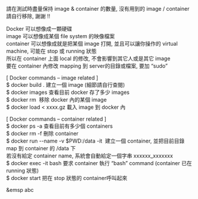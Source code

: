請在測試時盡量保持 image & container 的數量, 沒有用到的 image / container 請自行移除, 謝謝 !!
 
Docker 可以想像成一顆硬碟  
image 可以想像成某個 file system 的映像檔案  
container 可以想像成就是把某個 image 打開, 並且可以讓你操作的 virtual machine, 可能在 stop 或 running 狀態  
         所以在 container 上面 local 的修改, 不會影響到其它人或是其它 image  
         要在 container 內修改 mapping 到 server的目錄或檔案, 要加 “sudo”  
 
[ Docker commands – image related ]  
$ docker build .                                建立一個 image (細節請自行查閱)  
$ docker images                                 查看目前 docker 存了多少 images  
$ docker rm <image name or ID>                  移除 docker 內的某個 image  
$ docker load < xxxx.gz                         載入 image 到 docker 內  
 
[ Docker commands – container related ]  
$ docker ps -a                                                           查看目前有多少個 containers  
$ docker rm -f <container name or ID>                                    刪除 container  
$ docker run --name <container name> -v $PWD:/data -it <image name>      建立一個 container, 並把目前目錄 map 到 container 的 /data 下  
                                                                                                                                若沒有給定 container name, 系統會自動給定一個字串  xxxxxx_xxxxxxx  
$ docker exec -it <container name> bash                                  要求 container 執行 “bash” command (container 已在 running 狀態)  
$ docker start <container name>                                          把在 stop 狀態的 container呼叫起來

&emsp abc

 <p &emsp;four spaces</p>
